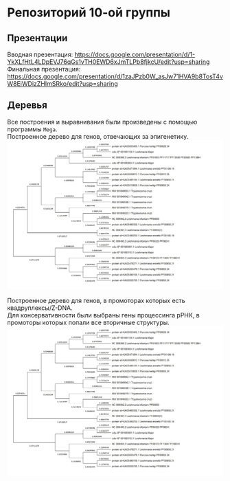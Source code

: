 # Репозиторий 10-ой группы

## Презентации

Вводная презентация: https://docs.google.com/presentation/d/1-YkXLfHtL4LDpEVJ76qGs1vTH0EWD6xJmTLPb8fjkcU/edit?usp=sharing  
Финальная презентация: https://docs.google.com/presentation/d/1zaJPzb0W_asJw71HVA9b8TosT4vW8EiWDizZHImSRko/edit?usp=sharing  

## Деревья

Все построения и выравнивания были произведены с помощью программы `Mega`.  
Построенное дерево для генов, отвечающих за эпигенетику.  
![Epigenetic linked genes: Tree](./pics/tree_epigenetic.jpg)

Построенное дерево для генов, в промоторах которых есть квадруплексы/Z-DNA.  
Для консервативности были выбраны гены процессинга рРНК, в промоторы которых попали все вторичные структуры.  
![rRNA Processing Genes: Tree](./pics/tree_epigenetic.jpg)
